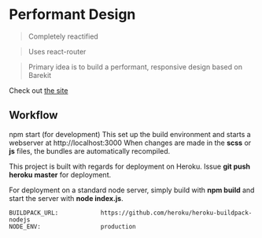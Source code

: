 # Performant Design

> Completely reactified

> Uses react-router

> Primary idea is to build a performant, responsive design based on Barekit

Check out [the site](http://performantdesign.herokuapp.com/)

## Workflow

npm start (for development)
This set up the build environment and starts a webserver at http://localhost:3000
When changes are made in the __scss__ or __js__ files, the bundles are automatically
recompiled. 

This project is built with regards for deployment on Heroku. Issue __git push heroku master__ for
deployment.

For deployment on a standard node server, simply build with __npm build__ and start the server with
__node index.js__.

```
BUILDPACK_URL:            https://github.com/heroku/heroku-buildpack-nodejs
NODE_ENV:                 production
```

